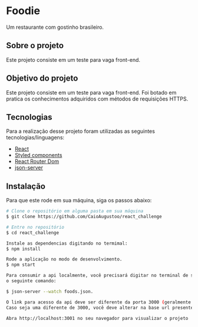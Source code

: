 # Foodie
Um restaurante com gostinho brasileiro.

## Sobre o projeto 
Este projeto consiste em um teste para vaga front-end.

## Objetivo do projeto
Este projeto consiste em um teste para vaga front-end. Foi botado em pratica os conhecimentos adquiridos com métodos de requisições HTTPS.

## Tecnologias 
Para a realização desse projeto foram utilizadas as seguintes tecnologias/linguagens: 
- [React](https://pt-br.reactjs.org) 
- [Styled components](https://styled-components.com)
- [React Router Dom](https://reactrouter.com/web/guides/quick-start)
- [json-server](https://github.com/typicode/json-server)

## Instalação
Para que este rode em sua máquina, siga os passos abaixo:

```bash
# Clone o repositório em alguma pasta em sua máquina
$ git clone https://github.com/CaioAugustoo/react_challenge

# Entre no repositório
$ cd react_challenge

Instale as dependencias digitando no termimal:
$ npm install

Rode a aplicação no modo de desenvolvimento.
$ npm start

Para consumir a api localmente, você precisará digitar no terminal de sua máquina
o seguinte comando: 

$ json-server --watch foods.json.

O link para acesso da api deve ser diferente da porta 3000 (geralmente será na porta 3000).
Caso seja uma diferente de 3000, você deve alterar na base url presente em: src > services > apiUrl.js

Abra http://localhost:3001 no seu navegador para visualizar o projeto
```
